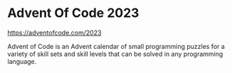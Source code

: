 # Advent Of Code 2023

https://adventofcode.com/2023

Advent of Code is an Advent calendar of small programming puzzles for a variety
of skill sets and skill levels that can be solved in any programming language.
